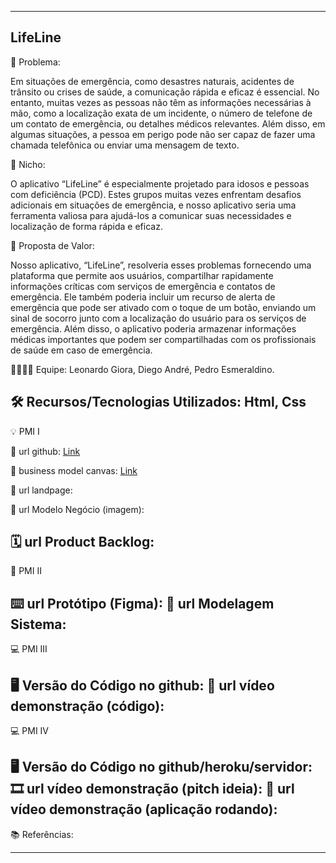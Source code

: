 -------------------
LifeLine
-------------------
🙁 Problema: 


Em situações de emergência, como desastres naturais, acidentes de
trânsito ou crises de saúde, a comunicação rápida e eficaz é
essencial. No entanto, muitas vezes as pessoas não têm as informações necessárias
à mão, como a localização exata de um incidente, o número de
telefone de um contato de emergência, ou detalhes médicos
relevantes. Além disso, em algumas situações, a pessoa em perigo
pode não ser capaz de fazer uma chamada telefônica ou enviar uma
mensagem de texto.

🙂 Nicho: 


O aplicativo “LifeLine” é especialmente projetado para idosos
e pessoas com deficiência (PCD). Estes grupos muitas vezes enfrentam
desafios adicionais em situações de emergência, e nosso aplicativo
seria uma ferramenta valiosa para ajudá-los a comunicar suas
necessidades e localização de forma rápida e eficaz.

🎁 Proposta de Valor: 


Nosso aplicativo, “LifeLine”, resolveria esses problemas
fornecendo uma plataforma que permite aos usuários, compartilhar rapidamente informações críticas com
serviços de emergência e contatos de emergência. Ele também poderia
incluir um recurso de alerta de emergência que pode ser ativado com
o toque de um botão, enviando um sinal de socorro junto com a
localização do usuário para os serviços de emergência. Além disso, o
aplicativo poderia armazenar informações médicas importantes que
podem ser compartilhadas com os profissionais de saúde em caso de
emergência.


🧑‍💻👩‍💻 Equipe: Leonardo Giora, Diego André, Pedro Esmeraldino.


🛠️ Recursos/Tecnologias Utilizados: Html, Css
-------------------
💡 PMI I


🔗 url github: [Link](https://github.com/PMI-ADS24/PMI-1-LifeLine)

 :page_with_curl: business model canvas: [Link](https://docs.google.com/presentation/d/1kdIOVAof635d-K2FL8WukZLQGQlzQaoz/edit?usp=sharing&ouid=109527379322853131797&rtpof=true&sd=true)

🛬 url landpage:

🤝 url Modelo Negócio (imagem):


🗓️ url Product Backlog:
-------------------
📲 PMI II

⌨️ url Protótipo (Figma):
📝 url Modelagem Sistema:
-------------------
💻 PMI III

🖥️ Versão do Código no github:
🎥 url vídeo demonstração (código):
-------------------
💻 PMI IV

🖥️ Versão do Código no github/heroku/servidor:
🎞️ url vídeo demonstração (pitch ideia):
🎥 url vídeo demonstração (aplicação rodando):
-------------------
📚 Referências:

-------------------
